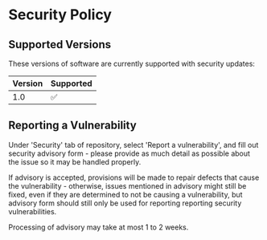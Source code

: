 # Security Policy

## Supported Versions
These versions of software are currently supported with security updates:

| Version | Supported          |
| ------- | ------------------ |
| 1.0     | :white_check_mark: |

## Reporting a Vulnerability
Under 'Security' tab of repository, select 'Report a vulnerability', and fill out security advisory form - please provide as much detail as possible about the issue so it may be handled properly.

If advisory is accepted, provisions will be made to repair defects that cause the vulnerability - otherwise, issues mentioned in advisory might still be fixed, even if they are determined to not be causing a vulnerability, but advisory form should still only be used for reporting reporting security vulnerabilities.

Processing of advisory may take at most 1 to 2 weeks.

